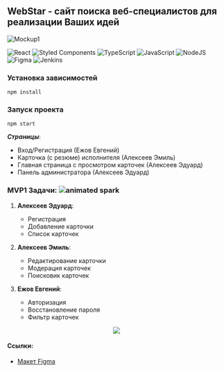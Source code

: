 ## WebStar - сайт поиска веб-специалистов для реализации Ваших идей

![Mockup1](https://github.com/Deolys/webstar-project/assets/116900245/0afdaad3-0484-48d0-9f72-7446577b7b64)

![React](https://img.shields.io/badge/react-%2320232a.svg?style=for-the-badge&logo=react&logoColor=%2361DAFB)
![Styled Components](https://img.shields.io/badge/styled--components-DB7093?style=for-the-badge&logo=styled-components&logoColor=white)
![TypeScript](https://img.shields.io/badge/typescript-%23007ACC.svg?style=for-the-badge&logo=typescript&logoColor=white)
![JavaScript](https://img.shields.io/badge/javascript-%23323330.svg?style=for-the-badge&logo=javascript&logoColor=%23F7DF1E)
![NodeJS](https://img.shields.io/badge/node.js-6DA55F?style=for-the-badge&logo=node.js&logoColor=white)
![Figma](https://img.shields.io/badge/figma-%23F24E1E.svg?style=for-the-badge&logo=figma&logoColor=white)
![Jenkins](https://img.shields.io/badge/jenkins-%232C5263.svg?style=for-the-badge&logo=jenkins&logoColor=white)

### Установка зависимостей

```shell
npm install
```

### Запуск проекта

```shell
npm start
```

***Страницы***:
- Вход/Регистрация (Ежов Евгений)
- Карточка (с резюме) исполнителя (Алексеев Эмиль)
- Главная страница с просмотром карточек (Алексеев Эдуард)
- Панель администратора (Алексеев Эдуард)

### MVP1 Задачи: ![animated spark](https://github.com/Deolys/webstar-project/assets/150851609/6c296ff2-7014-44b1-a1ee-e7505f3e8528)


1. **Алексеев Эдуард**:
   - Регистрация
   - Добавление карточки
   - Список карточек

2. **Алексеев Эмиль**:
   - Редактирование карточки
   - Модерация карточек
   - Поисковик карточек

3. **Ежов Евгений**:
   - Авторизация
   - Восстановление пароля
   - Фильтр карточек

<p align="center"}>
   <img src="https://github.com/Deolys/webstar-project/assets/150851609/0f054af7-84b8-439f-9a0f-44d393cb6f9a" />
</p>

#### Ссылки:
- [Макет Figma](https://www.figma.com/file/Vru9YiFhq5ZY0HPRsea7Cy/New-Project?type=design&node-id=0%3A1&mode=design&t=DbeflhirDieK39U5-1)




